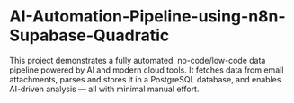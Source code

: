 # AI-Automation-Pipeline-using-n8n-Supabase-Quadratic
This project demonstrates a fully automated, no-code/low-code data pipeline powered by AI and modern cloud tools. It fetches data from email attachments, parses and stores it in a PostgreSQL database, and enables AI-driven analysis — all with minimal manual effort.
